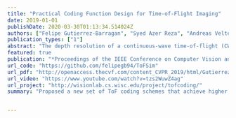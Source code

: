 ```yaml
---
title: "Practical Coding Function Design for Time-of-Flight Imaging"
date: 2019-01-01
publishDate: 2020-03-30T01:13:34.514024Z
authors: ["Felipe Gutierrez-Barragan", "Syed Azer Reza", "Andreas Velten", "Mohit Gupta"]
publication_types: ["1"]
abstract: "The depth resolution of a continuous-wave time-of-flight (CW-ToF) imaging system is determined by its coding functions. Recently, there has been growing interest in the design of new high-performance CW-ToF coding functions. However, these functions are typically designed in a hardware agnostic manner, ie, without considering the practical device limitations, such as bandwidth, source power, digital (binary) function generation. Therefore, despite theoretical improvements, practical implementation of these functions remains a challenge. We present a constrained optimization approach for designing practical coding functions that adhere to hardware constraints. The optimization problem is non-convex with a large search space and no known globally optimal solutions. To make the problem tractable, we design an iterative, alternating least-squares algorithm, along with convex relaxation of the constraints. Using this approach, we design high-performance coding functions that can be implemented on existing hardware with minimal modifications. We demonstrate the performance benefits of the resulting functions via extensive simulations and a hardware prototype."
featured: true
publication: "*Proceedings of the IEEE Conference on Computer Vision and Pattern Recognition*"
url_code: "https://github.com/felipegb94/ToFSim"
url_pdf: "http://openaccess.thecvf.com/content_CVPR_2019/html/Gutierrez-Barragan_Practical_Coding_Function_Design_for_Time-Of-Flight_Imaging_CVPR_2019_paper.html"
url_video: "https://www.youtube.com/watch?v=tzs2WuwZ4ag"
url_project: "http://wisionlab.cs.wisc.edu/project/tofcoding/"
summary: "Proposed a new set of ToF coding schemes that achieve higher depth precision than traditional codes while adhering to practical hardware constraints."


---
```


